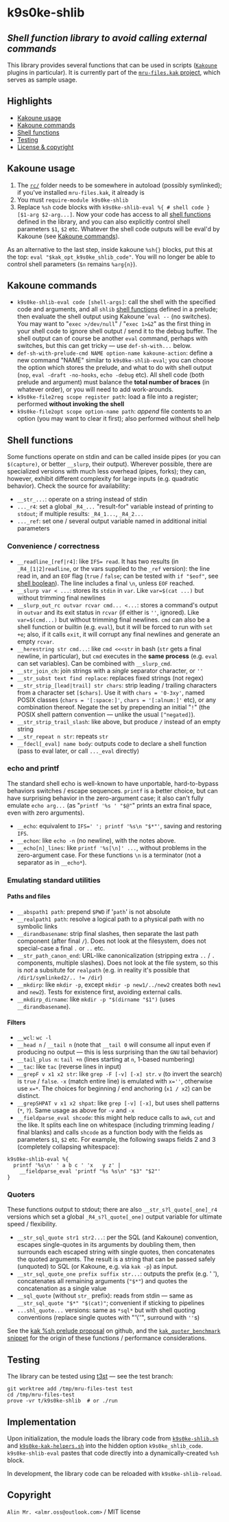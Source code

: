 # k9s0ke-shlib

## _Shell function library to avoid calling external commands_

This library provides several functions that can be used in scripts ([`Kakoune`](https://github.com/mawww/kakoune/) plugins in particular). It is currently part of the [`mru-files.kak` project](https://gitlab.com/kstr0k/mru-files.kak), which serves as sample usage.

## Highlights

- [Kakoune usage](#kakoune-usage)
- [Kakoune commands](#kakoune-commands)
- [Shell functions](#shell-functions)
- [Testing](#testing)
- [License & copyright](#copyright)

## Kakoune usage

1. The [`rc/`](rc) folder needs to be somewhere in autoload (possibly symlinked); if you've installed `mru-files.kak`, it already is
1. You must `require-module k9s0ke-shlib`
1. Replace `%sh` code blocks with `k9s0ke-shlib-eval %{ # shell code } [$1-arg $2-arg...]`. Now your code has access to all [shell functions](#shell-functions) defined in the library, and you can also explicitly control shell parameters `$1`, `$2` etc. Whatever the shell code outputs will be eval'd by Kakoune (see [Kakoune commands](#kakoune-commands)).

As an alternative to the last step, inside kakoune `%sh{}` blocks, put this at the top: `eval "$kak_opt_k9s0ke_shlib_code"`. You will no longer be able to control shell parameters (`$n` remains `%arg{n}`).

## Kakoune commands

- `k9s0ke-shlib-eval code [shell-args]`: call the shell with the specified code and arguments, and all `shlib` [shell functions](#shell-functions) defined in a prelude; then evaluate the shell output using Kakoune '`eval --` (no switches). You may want to "`exec >/dev/null`" / "`exec 1>&2`" as the first thing in your shell code to ignore shell output / send it to the debug buffer. The shell output can of course be another `eval` command, perhaps with switches, but this can get tricky &mdash; use `def-sh-with...` below.
- `def-sh-with-prelude-cmd NAME option-name kakoune-action`: define a new command "NAME" similar to `k9s0ke-shlib-eval`; you can choose the option which stores the prelude, and what to do with shell output (`nop`, `eval -draft -no-hooks`, `echo -debug` etc). All shell code (both prelude and argument) must balance the **total number of braces** (in whatever order), or you will need to add work-arounds.
- `k9s0ke-file2reg scope register path`: load a file into a register; performed **without invoking the shell**
- `k9s0ke-file2opt scope option-name path`: *append* file contents to an option (you may want to clear it first); also performed without shell help

## Shell functions

Some functions operate on stdin and can be called inside pipes (or you can `$(capture)`, or better `__slurp`, their output). Wherever possible, there are specialized versions with much less overhead (pipes, forks); they can, however, exhibit different complexity for large inputs (e.g. quadratic behavior). Check the source for availability:
- `__str_...`: operate on a string instead of stdin
- `..._r4`: set a global `_R4_...` "result-for" variable instead of printing to `stdout`; if multiple results: `_R4_1...`, `_R4_2...`
- `..._ref`: set one / several output variable named in additional initial parameters

### Convenience / correctness

- `__readline_[ref|r4]`: like `IFS= read`. It has two results (in `_R4_[1|2]readline`, or the vars supplied to the `_ref` version): the line read in, and an `EOF` flag (`true` / `false`; can be tested with `if "$eof"`, see [shell boolean](https://gitlab.com/kstr0k/bashaaparse#bash-booleans)). The line includes a final `\n`, unless `EOF` reached.
- `__slurp var < ...`: stores its `stdin` in `var`. Like `var=$(cat ...)` but without trimming final newlines
- `__slurp_out_rc outvar rcvar cmd... <...`: stores a command's output in `outvar` and its exit status in `rcvar` (if either is `''`, ignored). Like `var=$(cmd...)` but without trimming final newlines. `cmd` can also be a shell function or builtin (e.g. `eval`), but it will be forced to run with `set +e`; also, if it calls `exit`, it will corrupt any final newlines and generate an empty `rcvar`.
- `__herestring str cmd...`: like `cmd <<<str` in bash (`str` gets a final newline, in particular), but `cmd` executes in the **same process** (e.g. `eval` can set variables). Can be combined with `__slurp_cmd`.
- `__str_join_ch`: join strings with a *single* separator character, or `''`
- `__str_subst text find replace`: replaces fixed strings (not regex)
- `__str_strip_[lead|trail] str chars`: strip leading / trailing characters from a character set `[$chars]`. Use it with `chars = '0-3xy'`, named POSIX classes (`chars = '[:space:]'`, `chars = '[:alnum:]'` etc), or any combination thereof. Negate the set by prepending an initial "`!`" (the POSIX shell pattern convention &mdash; unlike the usual `[^negated]`).
- `__str_strip_trail_slash`: like above, but produce `/` instead of an empty string
- `__str_repeat n str`: repeats `str`
- `__fdecl[_eval] name body`: outputs code to declare a shell function (pass to eval later, or call `..._eval` directly)

### echo and printf

The standard shell echo is well-known to have unportable, hard-to-bypass behaviors switches / escape sequences. `printf` is a better choice, but can have surprising behavior in the zero-argument case; it also can't fully emulate `echo arg...` (as "`printf '%s ' "$@"`" prints an extra final space, even with zero arguments). 

- `__echo`: equivalent to `IFS=' '; printf '%s\n "$*"'`, saving and restoring `IFS`.
- `__echon`: like `echo -n` (no newline), with the notes above.
- `__echo[n]_lines`: like `printf '%s[\n]' ...`, without problems in the zero-argument case. For these functions `\n` is a terminator (not a separator as in `__echo*`).

### Emulating standard utilities

#### Paths and files

- `__abspath1 path`: prepend `$PWD` if '`path`' is not absolute
- `__realpath1 path`: resolve a logical path to a physical path with no symbolic links
- `__dirandbasename`: strip final slashes, then separate the last path component (after final `/`). Does not look at the filesystem, does not special-case a final `.` or `..` etc.
- `__str_path_canon_end`: URL-like canonicalization (stripping extra `..` / `.` components, multiple slashes). Does not look at the file system, so this is *not* a subsitute for `realpath` (e.g. in reality it's possible that `/dir1/symlinked2/.. != /dir`)
- `__mkdirp`: like `mkdir -p`, except `mkdir -p new1/../new2` creates both `new1` and `new2`). Tests for existence first, avoiding external calls.
- `__mkdirp_dirname`: like `mkdir -p "$(dirname "$1")` (uses `__dirandbasename`).

#### Filters

- `__wcl`: `wc -l`
- `__head n` / `__tail n` (note that `__tail 0` will consume all input even if producing no output &mdash; this is less surprising than the `GNU` tail behavior)
- `__tail_plus n`: `tail +n` (lines starting at `n`, 1-based numbering)
- `__tac`: like `tac` (reverse lines in input)
- `__grepF v x1 x2 str`: like `grep -F [-v] [-x] str`. `v` (to invert the search) is `true` / `false`. `-x` (match entire line) is emulated with `x=''`, otherwise use `x=*`. The choices for beginning / end anchoring (`x1 / x2`) can be distinct.
- `__grepSHPAT v x1 x2 shpat`: like `grep [-v] [-x]`, but uses shell patterns (`*`, `?`). Same usage as above for `-v` and `-x`
- `__fieldparse_eval shcode`: this might help reduce calls to `awk`, `cut` and the like. It splits each line on whitespace (including trimming leading / final blanks) and calls `shcode` as a function body with the fields as parameters `$1`, `$2` etc. For example, the following swaps fields 2 and 3 (completely collapsing whitespace):
```
k9s0ke-shlib-eval %{
  printf '%s\n' ' a b c ' 'x   y z' |
    __fieldparse_eval 'printf "%s %s\n" "$3" "$2"'
}
```

### Quoters

These functions output to stdout; there are also `__str_s?l_quote[_one]_r4` versions which set a global `_R4_s?l_quote[_one]` output variable for ultimate speed / flexibility.

- `__str_sql_quote str1 str2...`: per the SQL (and Kakoune) convention, escapes single-quotes in its arguments by doubling them, then surrounds each escaped string with single quotes, then concatenates the quoted arguments. The result is a string that can be passed safely (unquoted) to SQL (or Kakoune, e.g. via `kak -p`) as input.
- `__str_sql_quote_one prefix suffix str...`: outputs the prefix (e.g. ' '), concatenates all remaining arguments (`"$*"`) and quotes the concatenation as a single value
- `__sql_quote` (without `str_` prefix): reads from stdin &mdash; same as `__str_sql_quote "$*" "$(cat)"`; convenient if sticking to pipelines
- `...shl_quote...` versions: same as `*sql*` but with shell quoting conventions (replace single quotes with "'\\''", surround with `''`s)

See the [kak %sh prelude proposal](https://github.com/mawww/kakoune/issues/3340) on github, and the [`kak_quoter_benchmark` snippet](https://gitlab.com/kstr0k/mru-files.kak/snippets/2137556.git) for the origin of these functions / performance considerations.

## Testing

The library can be tested using [t3st](https://gitlab.com/kstr0k/t3st) &mdash; see the test branch:
```
git worktree add /tmp/mru-files-test test
cd /tmp/mru-files-test
prove -vr t/k9s0ke-shlib  # or ./run
```

## Implementation

Upon initialization, the module loads the library code from [`k9s0ke-shlib.sh`](rc/k9s0ke-shlib.sh) and [`k9s0ke-kak-helpers.sh`](rc/k9s0ke-kak-helpers.sh) into the hidden option `k9s0ke_shlib_code`. `k9s0ke-shlib-eval` pastes that code directly into a dynamically-created `%sh` block.

In development, the library code can be reloaded with `k9s0ke-shlib-reload`.


## Copyright

`Alin Mr. <almr.oss@outlook.com>` / MIT license
